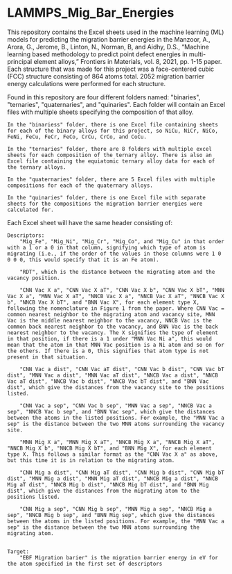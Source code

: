 # LAMMPS_Mig_Bar_Energies
This repository contains the Excel sheets used in the machine learning (ML) models for predicting the migration barrier energies in the Manzoor, A., Arora, G., Jerome, B., Linton, N., Norman, B, and Aidhy, D.S., “Machine learning based methodology to predict point defect energies in multi-principal element alloys,” Frontiers in Materials, vol. 8, 2021, pp. 1-15 paper. Each structure that was made for this project was a face-centered cubic (FCC) structure consisting of 864 atoms total. 2052 migration barrier energy calculations were performed for each structure.


Found in this repository are four different folders named: "binaries", "ternaries", "quaternaries", and "quinaries". Each folder will contain an Excel files with multiple sheets specifying the composition of that alloy. 

	In the "binariess" folder, there is one Excel file containing sheets for each of the binary alloys for this project, so NiCu, NiCr, NiCo, FeNi, FeCu, FeCr, FeCo, CrCu, CrCo, and CoCu.
	
	In the "ternaries" folder, there are 8 folders with multiple excel sheets for each composition of the ternary alloy. There is also an Excel file containing the equiatomic ternary alloy data for each of the ternary alloys.
	
	In the "quaternaries" folder, there are 5 Excel files with multiple compositions for each of the quaternary alloys.
	
	In the "quinaries" folder, there is one Excel file with separate sheets for the compositions the migration barrier energies were calculated for.
	
	


Each Excel sheet will have the same header consisting of: 
	
	Descriptors:
		"Mig_Fe", "Mig_Ni", "Mig_Cr", "Mig_Co", and "Mig_Cu" in that order with a 1 or a 0 in that column, signifying which type of atom is migrating (i.e., if the order of the values in those columns were 1 0 0 0 0, this would specify that it is an Fe atom). 
		
		"RDT", which is the distance between the migrating atom and the vacancy position.
		
		"CNN Vac X a", "CNN Vac X aT", "CNN Vac X b", "CNN Vac X bT", "MNN Vac X a", "MNN Vac X aT", "NNCB Vac X a", "NNCB Vac X aT", "NNCB Vac X b", "NNCB Vac X bT", and "BNN Vac X", for each element type X, following the nomenclature in Figure 1 from the paper. Where CNN Vac = common nearest neighbor to the migrating atom and vacancy site, MNN Vac is the middle nearest neighbor to the vacancy, NNCB Vac is the common back nearest neighbor to the vacancy, and BNN Vac is the back nearest neighbor to the vacancy. The X signifies the type of element in that position, if there is a 1 under "MNN Vac Ni a", this would mean that the atom in that MNN Vac position is a Ni atom and so on for the others. If there is a 0, this signifies that atom type is not present in that situation.
		
		"CNN Vac a dist", "CNN Vac aT dist", "CNN Vac b dist", "CNN Vac bT dist", "MNN Vac a dist", "MNN Vac aT dist", "NNCB Vac a dist", "NNCB Vac aT dist", "NNCB Vac b dist", "NNCB Vac bT dist", and "BNN Vac dist", which give the distances from the vacancy site to the positions listed.
		
		"CNN Vac a sep", "CNN Vac b sep", "MNN Vac a sep", "NNCB Vac a sep", "NNCB Vac b sep", and "BNN Vac sep", which give the distances between the atoms in the listed positions. For example, the "MNN Vac a sep" is the distance between the two MNN atoms surrounding the vacancy site.
		
		"MNN Mig X a", "MNN Mig X aT", "NNCB Mig X a", "NNCB Mig X aT", "NNCB Mig X b", "NNCB Mig X bT", and "BNN Mig X", for each element type X. This follows a similar format as the "CNN Vac X a" as above, but this time it is in relation to the migrating atom.
		
		"CNN Mig a dist", "CNN Mig aT dist", "CNN Mig b dist", "CNN Mig bT dist", "MNN Mig a dist", "MNN Mig aT dist", "NNCB Mig a dist", "NNCB Mig aT dist", "NNCB Mig b dist", "NNCB Mig bT dist", and "BNN Mig dist", which give the distances from the migrating atom to the positions listed.
		
		"CNN Mig a sep", "CNN Mig b sep", "MNN Mig a sep", "NNCB Mig a sep", "NNCB Mig b sep", and "BNN Mig sep", which give the distances between the atoms in the listed positions. For example, the "MNN Vac a sep" is the distance between the two MNN atoms surrounding the migrating atom.
		
			
	Target:
		"EBF Migration barier" is the migration barrier energy in eV for the atom specified in the first set of descriptors

